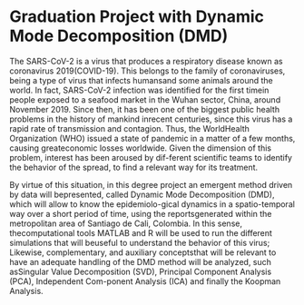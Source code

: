 # Graduation Project with Dynamic Mode Decomposition (DMD)

The  SARS-CoV-2  is  a  virus  that  produces  a  respiratory  disease  known  as  coronavirus  2019(COVID-19). This belongs to the family of coronaviruses, being a type of virus that infects humansand some animals around the world. In fact, SARS-CoV-2 infection was identified for the first timein people exposed to a seafood market in the Wuhan sector, China, around November 2019. Since  then,  it  has  been  one  of  the  biggest  public  health  problems  in  the  history  of  mankind  inrecent centuries, since this virus has a rapid rate of transmission and contagion. Thus, the WorldHealth Organization (WHO) issued a state of pandemic in a matter of a few months, causing greateconomic losses worldwide. Given the dimension of this problem, interest has been aroused by dif-ferent scientific teams to identify the behavior of the spread, to find a relevant way for its treatment.

By virtue of this situation, in this degree project an emergent method driven by data will bepresented, called Dynamic Mode Decomposition (DMD), which will allow to know the epidemiolo-gical  dynamics  in  a  spatio-temporal  way  over  a  short  period  of  time,  using  the  reportsgenerated within the metropolitan area of Santiago de Cali, Colombia. In this sense, thecomputational  tools  MATLAB  and  R  will  be  used  to  run  the  different  simulations  that  will  beuseful to understand the behavior of this virus; Likewise, complementary, and auxiliary conceptsthat will be relevant to have an adequate handling of the DMD method will be analyzed, such asSingular Value Decomposition (SVD), Principal Component Analysis (PCA), Independent Com-ponent Analysis (ICA) and finally the Koopman Analysis.
